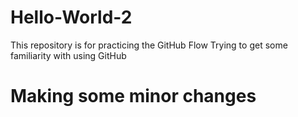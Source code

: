 # Hello-World-2
This repository is for practicing the GitHub Flow
Trying to get some familiarity with using GitHub

# Making some minor changes 
